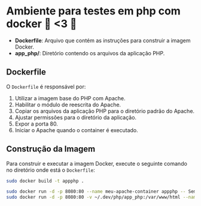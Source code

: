 # Ambiente para testes em php com docker 🐋 &lt;3 🐘

- **Dockerfile**: Arquivo que contém as instruções para construir a imagem Docker.
- **app_php/**: Diretório contendo os arquivos da aplicação PHP.

## Dockerfile

O `Dockerfile` é responsável por:

1. Utilizar a imagem base do PHP com Apache.
2. Habilitar o módulo de reescrita do Apache.
3. Copiar os arquivos da aplicação PHP para o diretório padrão do Apache.
4. Ajustar permissões para o diretório da aplicação.
5. Expor a porta 80.
6. Iniciar o Apache quando o container é executado.

## Construção da Imagem
Para construir e executar a imagem Docker, execute o seguinte comando no diretório onde está o `Dockerfile`:

```bash
sudo docker build -t appphp . 

sudo docker run -d -p 8080:80 --name meu-apache-container appphp -- Sem "hot reload"
sudo docker run -d -p 8080:80 -v ~/.dev/php/app_php:/var/www/html --name containerapache appphp -- Com "hot reload"
